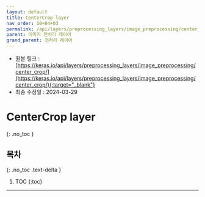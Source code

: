 ```yaml
---
layout: default
title: CenterCrop layer
nav_order: 10+04+03
permalink: /api/layers/preprocessing_layers/image_preprocessing/center_crop/
parent: 이미지 전처리 레이어
grand_parent: 전처리 레이어
---
```


* 원본 링크 : [https://keras.io/api/layers/preprocessing_layers/image_preprocessing/center_crop/](https://keras.io/api/layers/preprocessing_layers/image_preprocessing/center_crop/){:target="_blank"}
* 최종 수정일 : 2024-03-29

# CenterCrop layer
{: .no_toc }

## 목차
{: .no_toc .text-delta }

1. TOC
{:toc}

---
